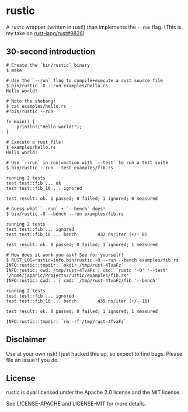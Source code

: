 # rustic

A `rustc` wrapper (written in rust!) than implements the `--run` flag. (This is
my take on
[rust-lang/rust#9826](https://github.com/rust-lang/rust/issues/9826))

## 30-second introduction

```
# Create the `bin/rustic` binary
$ make

# Use the `--run` flag to compile+execute a rust source file
$ bin/rustic -O --run examples/hello.rs
Hello world!

# Note the shebang!
$ cat examples/hello.rs
#!bin/rustic --run

fn main() {
    println!("Hello world!");
}

# Execute a rust file!
$ examples/hello.rs
Hello world!

# Use `--run` in conjunction with `--test` to run a test suite
$ bin/rustic --run --test examples/fib.rs

running 2 tests
test test::fib ... ok
test test::fib_10 ... ignored

test result: ok. 1 passed; 0 failed; 1 ignored; 0 measured

# Guess what `--run` + `--bench` does!
$ bin/rustic -O --bench --run examples/fib.rs

running 2 tests
test test::fib ... ignored
test test::fib_10 ... bench:       437 ns/iter (+/- 8)

test result: ok. 0 passed; 0 failed; 1 ignored; 1 measured

# How does it work you ask? See for yourself!
$ RUST_LOG=rustic=info bin/rustic -O --run --bench examples/fib.rs
INFO:rustic::tmpdir: `mkdir /tmp/rust-4TvaFz`
INFO:rustic: cwd: /tmp/rust-4TvaFz | cmd: `rustc '-O' '--test' '/home/japaric/Projects/rustic/examples/fib.rs'`
INFO:rustic: cwd: . | cmd: `/tmp/rust-4TvaFz/fib '--bench'`

running 2 tests
test test::fib ... ignored
test test::fib_10 ... bench:       435 ns/iter (+/- 15)

test result: ok. 0 passed; 0 failed; 1 ignored; 1 measured

INFO:rustic::tmpdir: `rm -rf /tmp/rust-4TvaFz`
```

## Disclaimer

Use at your own risk! I just hacked this up, so expect to find bugs. Please
file an issue if you do.

## License

rustic is dual licensed under the Apache 2.0 license and the MIT license.

See LICENSE-APACHE and LICENSE-MIT for more details.
